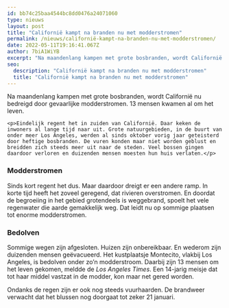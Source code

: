 ```yaml
---
id: bb74c25baa4544bc8dd0476a24071060
type: nieuws
layout: post
title: "Californië kampt na branden nu met modderstromen"
permalink: /nieuws/californië-kampt-na-branden-nu-met-modderstromen/
date: 2022-05-11T19:16:41.067Z
author: 7biA1WiYB
excerpt: "Na maandenlang kampen met grote bosbranden, wordt Californië nu bedreigd door gevaarlijke modderstromen. 13 mensen kwamen al om het leven.  "
seo:
  description: "Californië kampt na branden nu met modderstromen"
  title: "Californië kampt na branden nu met modderstromen"
---
```

Na maandenlang kampen met grote bosbranden, wordt Californië nu bedreigd door gevaarlijke modderstromen. 13 mensen kwamen al om het leven.  

    <p>Eindelijk regent het in zuiden van Californië. Daar keken de inwoners al lange tijd naar uit. Grote natuurgebieden, in de buurt van onder meer Los Angeles, werden al sinds oktober vorig jaar geteisterd door heftige bosbranden. De vuren konden maar niet worden geblust en breidden zich steeds meer uit naar de steden. Veel bossen gingen daardoor verloren en duizenden mensen moesten hun huis verlaten.</p>
<h3><strong>Modderstromen</strong></h3>
<p>Sinds kort regent het dus. Maar daardoor dreigt er een andere ramp. In korte tijd heeft het zoveel geregend, dat rivieren overstromen. En doordat de begroeiing in het gebied grotendeels is weggebrand, spoelt het vele regenwater die aarde gemakkelijk weg. Dat leidt nu op sommige plaatsen tot enorme modderstromen.</p>
<h3><strong>Bedolven</strong></h3>
<p>Sommige wegen zijn afgesloten. Huizen zijn onbereikbaar. En wederom zijn duizenden mensen geëvacueerd. Het kustplaatsje Montecito, vlakbij Los Angeles, is bedolven onder zo’n modderstroom. Daarbij zijn 13 mensen om het leven gekomen, meldde de <em>Los Angeles Times</em>. Een 14-jarig meisje dat tot haar middel vastzat in de modder, kon maar net gered worden. </p>
<p>Ondanks de regen zijn er ook nog steeds vuurhaarden. De brandweer verwacht dat het blussen nog doorgaat tot zeker 21 januari. </p>  
